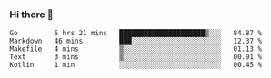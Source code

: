 ### Hi there 👋

<!--
**yeya24/yeya24** is a ✨ _special_ ✨ repository because its `README.md` (this file) appears on your GitHub profile.

Here are some ideas to get you started:

- 🔭 I’m currently working on ...
- 🌱 I’m currently learning ...
- 👯 I’m looking to collaborate on ...
- 🤔 I’m looking for help with ...
- 💬 Ask me about ...
- 📫 How to reach me: ...
- 😄 Pronouns: ...
- ⚡ Fun fact: ...
-->

<!--START_SECTION:waka-->

```text
Go         5 hrs 21 mins   █████████████████████▒░░░   84.87 %
Markdown   46 mins         ███░░░░░░░░░░░░░░░░░░░░░░   12.37 %
Makefile   4 mins          ▒░░░░░░░░░░░░░░░░░░░░░░░░   01.13 %
Text       3 mins          ▒░░░░░░░░░░░░░░░░░░░░░░░░   00.91 %
Kotlin     1 min           ░░░░░░░░░░░░░░░░░░░░░░░░░   00.45 %
```

<!--END_SECTION:waka-->
